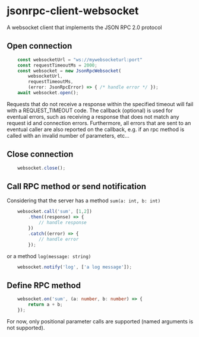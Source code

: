 # jsonrpc-client-websocket

A websocket client that implements the JSON RPC 2.0 protocol

## Open connection

```typescript
    const websocketUrl = "ws://mywebsocketurl:port"
    const requestTimeoutMs = 2000;
    const websocket = new JsonRpcWebsocket(
        websocketUrl,
        requestTimeoutMs,
        (error: JsonRpcError) => { /* handle error */ });
    await websocket.open();
```
Requests that do not receive a response within the specified timeout will fail with a REQUEST_TIMEOUT code.
The callback (optional) is used for eventual errors, such as receiving a response that does not match any request id and
connection errors. Furthermore, all errors that are sent to an eventual caller are also reported on the callback, e.g.
if an rpc method is called with an invalid number of parameters, etc...

## Close connection

```typescript
    websocket.close();
```

## Call RPC method or send notification

Considering that the server has a method `sum(a: int, b: int)`

```typescript
    websocket.call('sum', [1,2])
        .then((response) => {
            // handle response
        })
        .catch((error) => {
            // handle error
        });
```

or a method `log(message: string)`

```typescript
    websocket.notify('log', ['a log message']);
```

## Define RPC method

```typescript
    websocket.on('sum', (a: number, b: number) => {
        return a + b;
    });
```
For now, only positional parameter calls are supported (named arguments is not supported).


